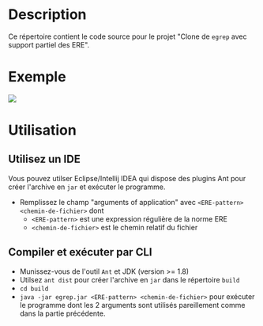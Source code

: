 # Description
Ce répertoire contient le code source pour le projet 
"Clone de `egrep` avec support partiel des ERE".

# Exemple
![](https://dev.azure.com/zslyvain/9285f0e6-8055-4a5c-aec3-50d9555ac078/_apis/git/repositories/4eb461c6-bb1f-489f-978b-686e8c32decf/items?path=%2F1633464363989_8655.png&versionDescriptor%5BversionOptions%5D=0&versionDescriptor%5BversionType%5D=0&versionDescriptor%5Bversion%5D=master&resolveLfs=true&%24format=octetStream&api-version=5.0)

# Utilisation

## Utilisez un IDE
Vous pouvez utilser Eclipse/Intellij IDEA qui dispose des plugins Ant pour créer l'archive en `jar` et exécuter le programme.  
* Remplissez le champ "arguments of application" avec `<ERE-pattern> <chemin-de-fichier>` dont
    * `<ERE-pattern>` est une expression régulière de la norme ERE
    * `<chemin-de-fichier>` est le chemin relatif du fichier


## Compiler et exécuter par CLI
* Munissez-vous de l'outil `Ant` et JDK (version >= 1.8)
* Utilsez `ant dist` pour créer l'archive en `jar` dans le répertoire `build`
* `cd build` 
* `java -jar egrep.jar <ERE-pattern> <chemin-de-fichier>` pour exécuter le programme dont les 2 arguments sont utilisés pareillement comme dans la partie précédente. 

